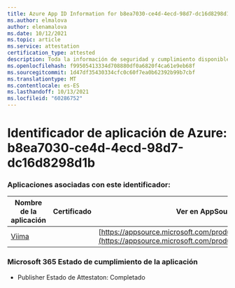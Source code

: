 ```yaml
---
title: Azure App ID Information for b8ea7030-ce4d-4ecd-98d7-dc16d8298d1b
ms.author: elmalova
author: elenamalova
ms.date: 10/12/2021
ms.topic: article
ms.service: attestation
certification_type: attested
description: Toda la información de seguridad y cumplimiento disponible para b8ea7030-ce4d-4ecd-98d7-dc16d8298d1b.
ms.openlocfilehash: f99505413334d708880df0a6820f4ca61e9eb68f
ms.sourcegitcommit: 1d47df35430334cfc0c60f7ea0b62392b99b7cbf
ms.translationtype: MT
ms.contentlocale: es-ES
ms.lasthandoff: 10/13/2021
ms.locfileid: "60286752"
---
```

# <a name="azure-app-id-b8ea7030-ce4d-4ecd-98d7-dc16d8298d1b"></a>Identificador de aplicación de Azure: b8ea7030-ce4d-4ecd-98d7-dc16d8298d1b


### <a name="apps-associated-with-this-id"></a>Aplicaciones asociadas con este identificador:
| **Nombre de la aplicación** | **Certificado** | **Ver en AppSource** |
|--------------|---------------|-----------------------|
| [Viima](https://docs.microsoft.com/microsoft-365-app-certification/forward/WA200001589) |  | [https://appsource.microsoft.com/product/office/WA200001589](https://appsource.microsoft.com/product/office/WA200001589) |

### <a name="microsoft-365-app-compliance-status"></a>Microsoft 365 Estado de cumplimiento de la aplicación
- Publisher Estado de Attestaton: Completado
